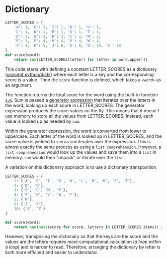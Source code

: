 # Dictionary

```python
LETTER_SCORES = {
    'A': 1, 'E': 1, 'I': 1, 'O': 1, 'U': 1,
    'L': 1, 'N': 1, 'R': 1, 'S': 1, 'T': 1,
    'D': 2, 'G': 2, 'B': 3, 'C': 3, 'M': 3,
    'P': 3, 'F': 4, 'H': 4, 'V': 4, 'W': 4,
    'Y': 4, 'K': 5, 'J': 8, 'X': 8, 'Q': 10, 'Z': 10
}
def score(word):
    return sum(LETTER_SCORES[letter] for letter in word.upper())
```

This code starts with defining a constant LETTER_SCORES as a dictionary ([concept:python/dicts](https://docs.python.org/3/library/stdtypes.html#mapping-types-dict)) where each letter is a key and the corresponding score is a value.
Then the `score` function is defined, which takes a `<word>` as an argument.

The function returns the total score for the word using the built-in function [`sum`][sum].
Sum is passed a [generator expression][generator-expression] that iterates over the letters in the word, looking up each score in LETTER_SCORES.
The generator expression produces the score values on the fly.
This means that it doesn't use memory to store all the values from LETTER_SCORES.
Instead, each value is looked up as needed by `sum`.

Within the generator expression, the word is converted from lower to uppercase.
Each letter of the word is looked up in LETTER_SCORES, and the score value is yielded to `sum` as `sum` iterates over the expression.
This is almost exactly the same process as using a `list comprehension`.
However, a `list comprehension` would look up the values and save them into a `list` in memory.
`sum` would then "unpack" or iterate over the `list`.

A variation on this dictionary approach is to use a dictionary transposition.

```python
LETTER_SCORES = {
    1: {'A', 'E', 'I', 'O', 'U', 'L', 'N', 'R', 'S', 'T'},
    2: {'D', 'G'},
    3: {'B', 'C', 'M', 'P'},
    4: {'F', 'H', 'V', 'W', 'Y'},
    5: {'K'},
    8: {'J', 'X'},
    10: {'Q', 'Z'}
}

def score(word):
    return sum(next(score for score, letters in LETTER_SCORES.items() if character in letters) for character in word.upper())
```

However, transposing the dictionary so that the keys are the score and the values are the letters requires more computational calculation (_a loop within a loop_) and is harder to read.
Therefore, arranging the dictionary by letter is both more efficient and easier to understand.

[dictionary]: https://docs.python.org/3/library/stdtypes.html#mapping-types-dict
[generator-expression]: https://peps.python.org/pep-0289/
[sum]: https://docs.python.org/3/library/functions.html#sum
